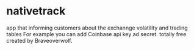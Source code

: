 # nativetrack
app that informing customers about the exchannge volatility and trading tables
For example you can add Coinbase api key ad secret.
totally free created by Braveoverwolf.
